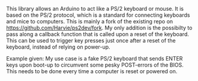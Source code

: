 This library allows an Arduino to act like a PS/2 keyboard or mouse. It is based on the PS/2 protocol, which is a standard for connecting keyboards and mice to computers.
This is mainly a fork of the existing repo on https://github.com/Harvie/ps2dev/fork. My only addition is the possibilty to pass along a callback function that is called upon a reset of
the keyboard. This can be used to trigger key presses just once after a reset of the keyboard, instead of relying on power-up.

Example given: My use case is a fake PS/2 keyboard that sends ENTER keys upon boot-up to circumvent some pesky POST-errors of the BIOS. This needs to be done every time a computer is reset or powered on.